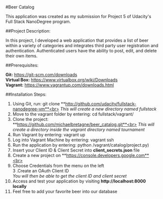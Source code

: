 #Beer Catalog

This application was created as my submission for Project 5 of Udacity's Full Stack NanoDegree program.

##Project Description: 

In this project, I developed a web application that provides a list of beer within a variety of categories and integrates third party user registration and authentication. Authenticated users have the ability to post, edit, and delete their own items.

##Prerequisites:

**Git:** https://git-scm.com/downloads<br>
**Virtual Box:** https://www.virtualbox.org/wiki/Downloads<br>
**Vagrant:** https://www.vagrantup.com/downloads.html<br>

##Installation Steps:

1. Using Git, run: git clone **http://github.com/udacity/fullstack-nanodegree-vm**<br>
*This will create a new directory named fullstack*<br>
2. Move to the vagrant folder by entering: cd fullstack/vagrant/<br>
3. Clone the project: **https://github.com/michaelbretagne/beer_catalog.git**<br>
*This will create a directory inside the vagrant directory named tournament*<br>
4. Run Vagrant by entering: vagrant up<br>
5. Log into Vagrant Machine by entering: vagrant ssh<br>
6. Run the application by entering: python /vagrant/catalog/project.py)<br>
7. Insert your Client ID & Client Secret into **client_secrets.json** file<br>
  1. Create a new project on **https://console.developers.google.com**<br>
  2. Choose Credentials from the menu on the left<br>
  3 .Create an OAuth Client ID<br>
  *You will then be able to get the client ID and client secret*<br>
7. Access and test your application by visiting **http://localhost:8000 locally**
8. Feel free to add your favorite beer into our database<br>
